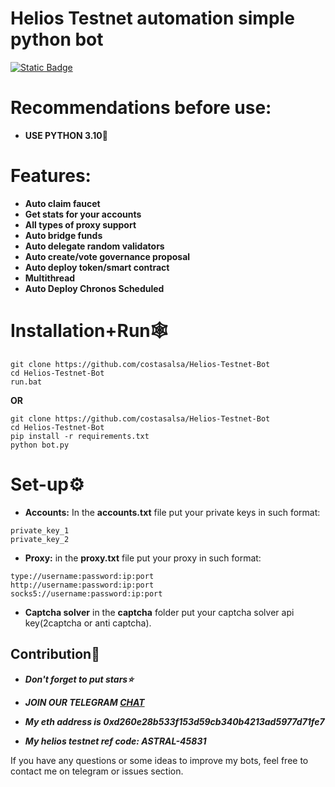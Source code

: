 # Helios Testnet automation simple python bot 

[![Static Badge](https://img.shields.io/badge/Telegram-Channel-Link?style=for-the-badge&logo=Telegram&logoColor=white&logoSize=auto&color=blue)](https://t.me/+pB6j65Kv7cdjZmU0)

# Recommendations before use:
 - **USE PYTHON 3.10**🐍

# Features:
- **Auto claim faucet**
- **Get stats for your accounts**
- **All types of proxy support**
- **Auto bridge funds**
- **Auto delegate random validators**
- **Auto create/vote governance proposal**
- **Auto deploy token/smart contract**
- **Multithread**
- **Auto Deploy Chronos Scheduled**

# Installation+Run🕸
```shell
git clone https://github.com/costasalsa/Helios-Testnet-Bot
cd Helios-Testnet-Bot
run.bat
```

**OR**

```shell
git clone https://github.com/costasalsa/Helios-Testnet-Bot
cd Helios-Testnet-Bot
pip install -r requirements.txt
python bot.py
```

# Set-up⚙
- **Accounts:** In the **accounts.txt** file put your private keys in such format:
```shell
private_key_1
private_key_2
```
- **Proxy:** in the **proxy.txt** file put your proxy in such format:
```shell
type://username:password:ip:port
http://username:password:ip:port
socks5://username:password:ip:port
```
- **Captcha solver**
in the **captcha** folder put your captcha solver api key(2captcha or anti captcha).


## Contribution🌟

- ***Don't forget to put stars⭐***

- ***JOIN OUR TELEGRAM [CHAT](https://t.me/+9j5RcKMfT5s4M2Q0)***

- ***My eth address is 0xd260e28b533f153d59cb340b4213ad5977d71fe7***

- ***My helios testnet ref code: ASTRAL-45831***

If you have any questions or some ideas to improve my bots, feel free to contact me on telegram or issues section.

